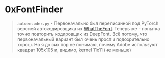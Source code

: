 # 0xFontFinder

 >``autoencoder.py`` - Первоначально был переписанной под PyTorch версией автокодировщика из [WhatTheFont](https://github.com/artset/WhatTheFont/blob/master/model/autoencoder.py). Теперь же - попытка точно повторить кодировщик из DeepFont. Всё потому, что первоначальный вариант был очень прост и подозрительно хорош. Но я до сих пор не понимаю, почему Adobe используют квадрат 105x105 и, видимо, kernel 11x11 (не меньше)